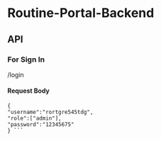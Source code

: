 # Routine-Portal-Backend

## API 

### For Sign In
 /login
 
#### Request Body
``` 
{ 
"username":"rortgre545tdg", 
"role":["admin"],
"password":"12345675" 
} ```
